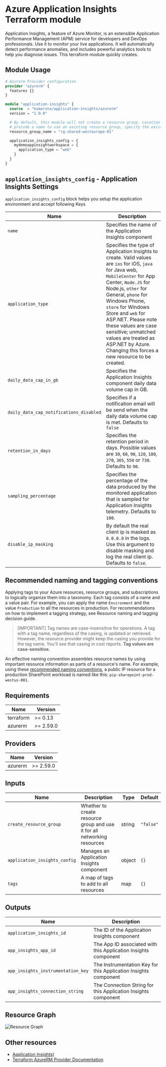 # Azure Application Insights Terraform module

Application Insights, a feature of Azure Monitor, is an extensible Application Performance Management (APM) service for developers and DevOps professionals. Use it to monitor your live applications. It will automatically detect performance anomalies, and includes powerful analytics tools to help you diagnose issues. This terraform module quickly creates.

## Module Usage

```terraform
# Azurerm Provider configuration
provider "azurerm" {
  features {}
}

module "application-insights" {
  source  = "kumarvna/application-insights/azurerm"
  version = "1.0.0"

  # By default, this module will not create a resource group. Location will be same as existing RG.
  # proivde a name to use an existing resource group, specify the existing resource group name, 
  resource_group_name = "rg-shared-westeurope-01"

  application_insights_config = {
    mydemoappinsightworkspace = {
      application_type = "web"
    }
  }
}
```

## **`application_insights_config`** - Application Insights Settings

`application_insights_config` block helps you setup the application environment and accept following Keys

| Name | Description
|--|--
`name`|Specifies the name of the Application Insights component
`application_type`|Specifies the type of Application Insights to create. Valid values are `ios` for iOS, `java` for Java web, `MobileCenter` for App Center, `Node.JS` for Node.js, `other` for General, `phone` for Windows Phone, `store` for Windows Store and `web` for ASP.NET. Please note these values are case sensitive; unmatched values are treated as ASP.NET by Azure. Changing this forces a new resource to be created.
`daily_data_cap_in_gb`|Specifies the Application Insights component daily data volume cap in GB.
`daily_data_cap_notifications_disabled`|Specifies if a notification email will be send when the daily data volume cap is met. Defaults to `false`
`retention_in_days`|Specifies the retention period in days. Possible values are `30`, `60`, `90`, `120`, `180`, `270`, `365`, `550` or `730`. Defaults to `90`.
`sampling_percentage`|Specifies the percentage of the data produced by the monitored application that is sampled for Application Insights telemetry. Defaults to `100`.
`disable_ip_masking`|By default the real client ip is masked as `0.0.0.0` in the logs. Use this argument to disable masking and log the real client ip. Defaults to `false`.

## Recommended naming and tagging conventions

Applying tags to your Azure resources, resource groups, and subscriptions to logically organize them into a taxonomy. Each tag consists of a name and a value pair. For example, you can apply the name `Environment` and the value `Production` to all the resources in production.
For recommendations on how to implement a tagging strategy, see Resource naming and tagging decision guide.

> [IMPORTANT]
> Tag names are case-insensitive for operations. A tag with a tag name, regardless of the casing, is updated or retrieved. However, the resource provider might keep the casing you provide for the tag name. You'll see that casing in cost reports. **Tag values are case-sensitive.**
>

An effective naming convention assembles resource names by using important resource information as parts of a resource's name. For example, using these [recommended naming conventions](https://docs.microsoft.com/en-us/azure/cloud-adoption-framework/ready/azure-best-practices/naming-and-tagging#example-names), a public IP resource for a production SharePoint workload is named like this: `pip-sharepoint-prod-westus-001`.

## Requirements

| Name | Version |
|------|---------|
| terraform | >= 0.13 |
| azurerm | >= 2.59.0 |

## Providers

| Name | Version |
|------|---------|
| azurerm | >= 2.59.0 |

## Inputs

| Name | Description | Type | Default |
|--|--|--|--|
`create_resource_group` | Whether to create resource group and use it for all networking resources | string | `"false"`
`application_insights_config`|Manages an Application Insights component|object|`{}`
`tags`|A map of tags to add to all resources|map|`{}`

## Outputs

| Name | Description |
|--|--|
`application_insights_id`|The ID of the Application Insights component
`app_insights_app_id`|The App ID associated with this Application Insights component
`app_insights_instrumentation_key`|The Instrumentation Key for this Application Insights component
`app_insights_connection_string`|The Connection String for this Application Insights component

## Resource Graph

![Resource Graph](graph.png)

## Other resources

- [Application Insights)](https://docs.microsoft.com/en-us/azure/azure-monitor/app/app-insights-overview)
- [Terraform AzureRM Provider Documentation](https://www.terraform.io/docs/providers/azurerm/index.html)